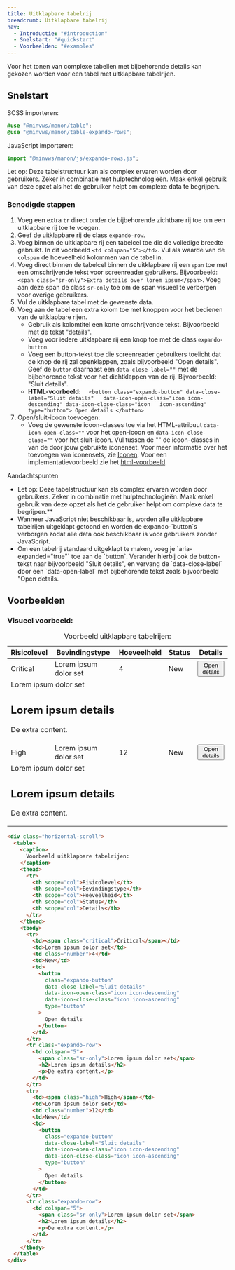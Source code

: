 ```yaml
---
title: Uitklapbare tabelrij
breadcrumb: Uitklapbare tabelrij
nav:
  - Introductie: "#introduction"
  - Snelstart: "#quickstart"
  - Voorbeelden: "#examples"
---
```


<p id="introduction">Voor het tonen van complexe tabellen met bijbehorende details kan gekozen worden
voor een tabel met uitklapbare tabelrijen.</p>

<h2 id="quickstart">Snelstart</h2>

SCSS importeren:

```scss
@use "@minvws/manon/table";
@use "@minvws/manon/table-expando-rows";
```

JavaScript importeren:

```javascript
import "@minvws/manon/js/expando-rows.js";
```

<p class="warning">
  Let op: Deze tabelstructuur kan als complex ervaren worden door gebruikers. Zeker in
  combinatie met hulptechnologieën. Maak enkel gebruik van deze opzet als het de gebruiker
  helpt om complexe data te begrijpen.
</p>

### Benodigde stappen

1.  Voeg een extra `tr` direct onder de bijbehorende zichtbare rij toe om een
    uitklapbare rij toe te voegen.
2.  Geef de uitklapbare rij de class `expando-row`.
3.  Voeg binnen de uitklapbare rij een tabelcel toe die de volledige breedte
    gebruikt. In dit voorbeeld `<td colspan="5"></td>`. Vul als waarde van de
    `colspan` de hoeveelheid kolommen van de tabel in.
4.  Voeg direct binnen de tabelcel binnen de uitklapbare rij een `span` toe met
    een omschrijvende tekst voor screenreader gebruikers. Bijvoorbeeld:
    `<span class="sr-only">Extra details over lorem ipsum</span>`. Voeg aan deze
    span de class `sr-only` toe om de span visueel te verbergen voor overige
    gebruikers.
5.  Vul de uitklapbare tabel met de gewenste data.
6.  Voeg aan de tabel een extra kolom toe met knoppen voor het bedienen van de
    uitklapbare rijen.
    - Gebruik als kolomtitel een korte omschrijvende tekst. Bijvoorbeeld met de
      tekst "details".
    - Voeg voor iedere uitklapbare rij een knop toe met de class
      `expando-button`.
    - Voeg een button-tekst toe die screenreader gebruikers toelicht dat de knop
      de rij zal openklappen, zoals bijvoorbeeld "Open details". Geef de
      `button` daarnaast een `data-close-label=""` met de bijbehorende tekst
      voor het dichtklappen van de rij. Bijvoorbeeld: "Sluit details".
    - **HTML-voorbeeld:**
      `  <button class="expando-button" data-close-label="Sluit details"   data-icon-open-class="icon icon-descending" data-icon-close-class="icon   icon-ascending" type="button"> Open details </button>`
7.  Open/sluit-icoon toevoegen:
    - Voeg de gewenste icoon-classes toe via het HTML-attribuut
      `data-icon-open-class=""` voor het open-icoon en
      `data-icon-close-class=""` voor het sluit-icoon. Vul tussen de "" de
      icoon-classes in van de door jouw gebruikte iconenset. Voor meer
      informatie over het toevoegen van iconensets, zie [Iconen]({base}/library/components/icons). Voor
      een implementatievoorbeeld zie het [html-voorbeeld](#examples).

<div class="explanation" role="group" aria-label="Toelichting">
  <span>Aandachtspunten</span>
  <ul>
    <li>
      Let op: Deze tabelstructuur kan als complex ervaren worden door gebruikers. Zeker in combinatie met hulptechnologieën. Maak enkel gebruik van deze opzet als het de gebruiker helpt om complexe data te begrijpen.**
    </li>
    <li>
      Wanneer JavaScript niet beschikbaar is, worden alle uitklapbare tabelrijen uitgeklapt getoond en worden de expando-`button`s verborgen zodat alle data ook beschikbaar is voor gebruikers zonder JavaScript.
    </li>
    <li>
      Om een tabelrij standaard uitgeklapt te maken, voeg je `aria-expanded="true"` toe aan de `button`. Verander hierbij ook de button-tekst naar bijvoorbeeld "Sluit details", en vervang de `data-close-label` door een `data-open-label` met bijbehorende tekst zoals bijvoorbeeld "Open details.
    </li>
  </ul>
</div>

<h2 id="examples">Voorbeelden</h2>

### Visueel voorbeeld:

<div class="horizontal-scroll">
  <table>
    <caption> Voorbeeld uitklapbare tabelrijen: </caption>
    <thead>
      <tr>
        <th scope="col">Risicolevel</th>
        <th scope="col">Bevindingstype</th>
        <th scope="col">Hoeveelheid</th>
        <th scope="col">Status</th>
        <th scope="col">Details</th>
      </tr>
    </thead>
    <tbody>
      <tr>
        <td><span class="critical">Critical</span></td>
        <td>Lorem ipsum dolor set</td>
        <td class="number">4</td>
        <td>New</td>
        <td>
          <button
            class="expando-button"
            data-close-label="Sluit details"
            data-icon-open-class="icon icon-descending"
            data-icon-close-class="icon icon-ascending"
            type="button"
          >
            Open details
          </button>
        </td>
      </tr>
      <tr class="expando-row">
        <td colspan="5">
          <span class="sr-only">Lorem ipsum dolor set</span>
          <h2>Lorem ipsum details</h2>
          <p>De extra content.</p>
        </td>
      </tr>
      <tr>
        <td><span class="high">High</span></td>
        <td>Lorem ipsum dolor set</td>
        <td class="number">12</td>
        <td>New</td>
        <td>
          <button
            class="expando-button"
            data-close-label="Sluit details"
            data-icon-open-class="icon icon-descending"
            data-icon-close-class="icon icon-ascending"
            type="button"
          >
            Open details
          </button>
        </td>
      </tr>
      <tr class="expando-row">
        <td colspan="5">
          <span class="sr-only">Lorem ipsum dolor set</span>
          <h2>Lorem ipsum details</h2>
          <p>De extra content.</p>
        </td>
      </tr>
    </tbody>
  </table>
</div>

```html
<div class="horizontal-scroll">
  <table>
    <caption>
      Voorbeeld uitklapbare tabelrijen:
    </caption>
    <thead>
      <tr>
        <th scope="col">Risicolevel</th>
        <th scope="col">Bevindingstype</th>
        <th scope="col">Hoeveelheid</th>
        <th scope="col">Status</th>
        <th scope="col">Details</th>
      </tr>
    </thead>
    <tbody>
      <tr>
        <td><span class="critical">Critical</span></td>
        <td>Lorem ipsum dolor set</td>
        <td class="number">4</td>
        <td>New</td>
        <td>
          <button
            class="expando-button"
            data-close-label="Sluit details"
            data-icon-open-class="icon icon-descending"
            data-icon-close-class="icon icon-ascending"
            type="button"
          >
            Open details
          </button>
        </td>
      </tr>
      <tr class="expando-row">
        <td colspan="5">
          <span class="sr-only">Lorem ipsum dolor set</span>
          <h2>Lorem ipsum details</h2>
          <p>De extra content.</p>
        </td>
      </tr>
      <tr>
        <td><span class="high">High</span></td>
        <td>Lorem ipsum dolor set</td>
        <td class="number">12</td>
        <td>New</td>
        <td>
          <button
            class="expando-button"
            data-close-label="Sluit details"
            data-icon-open-class="icon icon-descending"
            data-icon-close-class="icon icon-ascending"
            type="button"
          >
            Open details
          </button>
        </td>
      </tr>
      <tr class="expando-row">
        <td colspan="5">
          <span class="sr-only">Lorem ipsum dolor set</span>
          <h2>Lorem ipsum details</h2>
          <p>De extra content.</p>
        </td>
      </tr>
    </tbody>
  </table>
</div>
```
